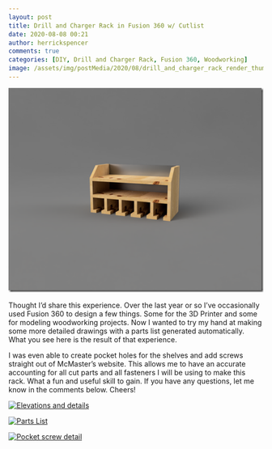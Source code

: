 ```yaml
---
layout: post
title: Drill and Charger Rack in Fusion 360 w/ Cutlist
date: 2020-08-08 00:21
author: herrickspencer
comments: true
categories: [DIY, Drill and Charger Rack, Fusion 360, Woodworking]
image: /assets/img/postMedia/2020/08/drill_and_charger_rack_render_thumb.png
---
```

[![Drill_and_Charger_Rack_Render](/assets/img/postMedia/2020/08/drill_and_charger_rack_render_thumb.png)](/assets/img/postMedia/2020/08/drill_and_charger_rack_render.png)

Thought I’d share this experience. Over the last year or so I’ve occasionally used Fusion 360 to design a few things. Some for the 3D Printer and some for modeling woodworking projects. Now I wanted to try my hand at making some more detailed drawings with a parts list generated automatically. What you see here is the result of that experience.

I was even able to create pocket holes for the shelves and add screws straight out of McMaster’s website. This allows me to have an accurate accounting for all cut parts and all fasteners I will be using to make this rack. What a fun and useful skill to gain. If you have any questions, let me know in the comments below. Cheers!

[![Elevations and details](http://herrickspencer.blog/wp-content/uploads/2020/08/elevations-and-details_thumb.jpg)](http://herrickspencer.blog/wp-content/uploads/2020/08/elevations-and-details.jpg)

[![Parts List](http://herrickspencer.blog/wp-content/uploads/2020/08/parts-list_thumb.jpg)](http://herrickspencer.blog/wp-content/uploads/2020/08/parts-list.jpg)

[![Pocket screw detail](http://herrickspencer.blog/wp-content/uploads/2020/08/pocket-screw-detail_thumb.jpg)](http://herrickspencer.blog/wp-content/uploads/2020/08/pocket-screw-detail.jpg)